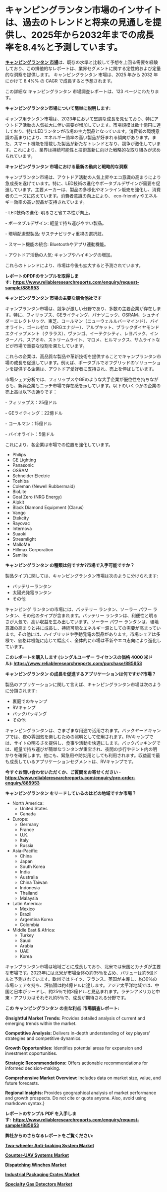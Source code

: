 <p><h1>キャンピングランタン市場のインサイトは、過去のトレンドと将来の見通しを提供し、2025年から2032年までの成長率を8.4%と予測しています。</h1></p><p data-sourcepos="1:1-1:157"><strong><a href="https://www.reliableresearchreports.com/camping-lanterns-r885953?utm_campaign=110&utm_medium=36&utm_source=Github&utm_content=ia&utm_term=12042025&utm_id=camping-lanterns">キャンピングランタン 市場</a></strong>は、既存の水準と比較して予想を上回る需要を経験しており、この排他的なレポートは、業界セグメントに関する定性的および定量的な洞察を提供します。 キャンピングランタン 市場は、2025 年から 2032 年にかけて 8.4%% の CAGR で成長すると予想されます。</p>
<p data-sourcepos="3:1-3:50">この詳細な キャンピングランタン 市場調査レポートは、123 ページにわたります。</p>
<p><strong>キャンピングランタン市場について簡単に説明します:</strong></p>
<p><p>キャンプ用ランタン市場は、2023年において堅調な成長を見せており、特にアウトドア活動の人気拡大に伴い需要が増加しています。市場規模は数十億円に達しており、特にLEDランタンが市場の主力製品となっています。消費者の環境意識の高まりにより、エネルギー効率の高い製品が好まれる傾向があります。また、スマート機能を搭載した製品が新たなトレンドとなり、競争が激化しています。これにより、業界は持続可能性と技術革新に向けた戦略的な取り組みが求められています。</p></p>
<p><strong>キャンピングランタン 市場における最新の動向と戦略的な洞察</strong></p>
<p><p>キャンプランタン市場は、アウトドア活動の人気上昇やエコ意識の高まりにより急成長を遂げています。特に、LED技術の進化やポータブルデザインが需要を促進しています。主要メーカーは、製品の多様化やオンライン販売を強化し、消費者のニーズに応えています。消費者意識の向上により、 eco-friendly やエネルギー効率の高い製品が支持されています。</p><p>- LED技術の進化: 明るさと省エネ性が向上。</p><p>- ポータブルデザイン: 軽量で持ち運びやすい製品。</p><p>- 環境配慮型製品: サステナビリティ重視の選択肢。</p><p>- スマート機能の統合: Bluetoothやアプリ連動機能。</p><p>- アウトドア活動の人気: キャンプやハイキングの増加。 </p><p>これらのトレンドにより、市場は今後も拡大すると予測されています。</p></p>
<p><strong>レポートのPDFのサンプルを取得します</strong><strong>:&nbsp;&nbsp;<a href="https://www.reliableresearchreports.com/enquiry/request-sample/885953?utm_campaign=110&utm_medium=36&utm_source=Github&utm_content=ia&utm_term=12042025&utm_id=camping-lanterns">https://www.reliableresearchreports.com/enquiry/request-sample/885953</a></strong></p>
<p><strong>キャンピングランタン 市場の主要な競合他社です</strong></p>
<p><p>キャンプランタン市場は、競争が激しい分野であり、多数の主要企業が存在します。特に、フィリップス、GEライティング、パナソニック、OSRAM、シュナイダーエレクトリック、東芝、コールマン（ニューウェルルバーマインド）、バイオライト、ゴールゼロ（NRGエナジー）、アルプキット、ブラックダイヤモンドエクイップメント（クララス）、ヴァンゴ、イーテクシティ、レヨバック、インターノバ、スアオキ、ストリームライト、マロメ、ヒルマックス、サムライトなどが市場で重要な役割を果たしています。</p><p>これらの企業は、高品質な製品や革新技術を提供することでキャンプランタン市場の成長を促進しています。例えば、ポータブルでオフグリッドのソリューションを提供する企業は、アウトドア愛好者に支持され、売上を伸ばしています。</p><p>市場シェア分析では、フィリップスやGEのような大手企業が優位性を持ちながらも、新興企業もニッチ市場で存在感を示しています。以下のいくつかの企業の売上高は以下の通りです：</p><p>- フィリップス：25億ドル</p><p>- GEライティング：22億ドル</p><p>- コールマン：15億ドル</p><p>- バイオライト：5億ドル</p><p>これにより、各企業は市場での位置を強化しています。</p></p>
<p><ul><li>Philips</li><li>GE Lighting</li><li>Panasonic</li><li>OSRAM</li><li>Schneider Electric</li><li>Toshiba</li><li>Coleman (Newell Rubbermaid)</li><li>BioLite</li><li>Goal Zero (NRG Energy)</li><li>Alpkit</li><li>Black Diamond Equipment (Clarus)</li><li>Vango</li><li>Etekcity</li><li>Rayovac</li><li>Internova</li><li>Suaoki</li><li>Streamlight</li><li>MalloMe</li><li>Hillmax Corporation</li><li>Samlite</li></ul></p>
<p><strong>キャンピングランタン の種類は何ですか?市場で入手可能ですか？</strong></p>
<p>製品タイプに関しては、キャンピングランタン市場は次のように分けられます:</p>
<p><ul><li>バッテリーランタン</li><li>太陽光発電ランタン</li><li>その他</li></ul></p>
<p><p>キャンピング ランタンの市場には、バッテリー ランタン、ソーラー パワー ランタン、その他のタイプが含まれます。バッテリー ランタンは、利便性と明るさが人気で、高い収益を生み出しています。ソーラー パワー ランタンは、環境意識の高まりと共に成長し、持続可能なエネルギー源としての需要が高まっています。その他には、ハイブリッドや手動発電の製品があります。市場シェアは多様で、価格は機能に応じて幅広く、全体的に市場は革新やエコ志向により進化しています。</p></p>
<p><strong>このレポートを購入します (シングルユーザー ライセンスの価格 4000 米ドル):&nbsp;<a href="https://www.reliableresearchreports.com/purchase/885953?utm_campaign=110&utm_medium=36&utm_source=Github&utm_content=ia&utm_term=12042025&utm_id=camping-lanterns">https://www.reliableresearchreports.com/purchase/885953</a></strong></p>
<p><strong>キャンピングランタン の成長を促進するアプリケーションは何ですか?市場？</strong></p>
<p>製品のアプリケーションに関して言えば、キャンピングランタン市場は次のように分類されます:</p>
<p><ul><li>裏庭でのキャンプ</li><li>RVキャンプ</li><li>バックパッキング</li><li>その他</li></ul></p>
<p><p>キャンピングランタンは、さまざまな用途で活用されます。バックヤードキャンプでは、夜の雰囲気を楽しむための照明として使用されます。RVキャンプでは、サイトの明るさを提供し、食事や活動を快適にします。バックパッキングでは、軽量で持ち運びが簡単なランタンが重宝され、夜間の歩行やテント内の明かりを確保します。他にも、緊急用や防災用としても利用されます。収益面で最も成長しているアプリケーションセグメントは、RVキャンプです。</p></p>
<p><strong>今すぐお問い合わせいただくか、ご質問をお寄せください</strong><strong>&nbsp;</strong>-<strong><a href="https://www.reliableresearchreports.com/enquiry/pre-order-enquiry/885953?utm_campaign=110&utm_medium=36&utm_source=Github&utm_content=ia&utm_term=12042025&utm_id=camping-lanterns">https://www.reliableresearchreports.com/enquiry/pre-order-enquiry/885953</a></strong></p>
<p><strong>キャンピングランタン をリードしているのはどの地域ですか市場？</strong></p>
<p><ul>
    <li>
        North America:
        <ul>
            <li>United States</li>
            <li>Canada</li>
        </ul>
    </li>
    <li>
        Europe:
        <ul>
            <li>Germany</li>
            <li>France</li>
            <li>U.K.</li>
            <li>Italy</li>
            <li>Russia</li>
        </ul>
    </li>
    <li>
        Asia-Pacific:
        <ul>
            <li>China</li>
            <li>Japan</li>
            <li>South Korea</li>
            <li>India</li>
            <li>Australia</li>
            <li>China Taiwan</li>
            <li>Indonesia</li>
            <li>Thailand</li>
            <li>Malaysia</li>
        </ul>
    </li>
    <li>
        Latin America:
        <ul>
            <li>Mexico</li>
            <li>Brazil</li>
            <li>Argentina Korea</li>
            <li>Colombia</li>
        </ul>
    </li>
    <li>
        Middle East & Africa:
        <ul>
            <li>Turkey</li>
            <li>Saudi</li>
            <li>Arabia</li>
            <li>UAE</li>
            <li>Korea</li>
        </ul>
    </li>
    </ul></p>
<p><p>キャンプランタン市場は地域ごとに成長しており、北米では米国とカナダが主要な市場です。2023年には北米が市場全体の約35％を占め、バリューは約5億ドルと予測されています。欧州ではドイツ、フランス、英国が主導し、約30％の市場シェアを持ち、評価額は約4億ドルに達します。アジア太平洋地域では、中国と日本がリードし、約25％で約3億ドルと見込まれます。ラテンアメリカと中東・アフリカはそれぞれ約5％で、成長が期待される分野です。</p></p>
<p><strong>この キャンピングランタン の主な利点&nbsp; 市場調査レポート:</strong></p>
<p><strong>{Insightful Market Trends:</strong> Provides detailed analysis of current and emerging trends within the market.</p>
<p><strong>Competitive Analysis:</strong> Delivers in-depth understanding of key players' strategies and competitive dynamics.</p>
<p><strong>Growth Opportunities:</strong> Identifies potential areas for expansion and investment opportunities.</p>
<p><strong>Strategic Recommendations:</strong> Offers actionable recommendations for informed decision-making.</p>
<p><strong>Comprehensive Market Overview: </strong>Includes data on market size, value, and future forecasts.</p>
<p><strong>Regional Insights: </strong>Provides geographical analysis of market performance and growth prospects. Do not cite or quote anyone. Also, avoid using markdown syntax.}</p>
<p><strong>レポートのサンプル PDF を入手します:&nbsp;</strong><strong>&nbsp;<a href="https://www.reliableresearchreports.com/enquiry/request-sample/885953?utm_campaign=110&utm_medium=36&utm_source=Github&utm_content=ia&utm_term=12042025&utm_id=camping-lanterns">https://www.reliableresearchreports.com/enquiry/request-sample/885953</a></strong></p>
<p></p>
<p></p>
<p></p>
<p></p>
<p><strong>弊社からのさらなるレポートをご覧ください:</strong></p>
<p><strong><p><a href="https://github.com/shimweummul/Market-Research-Report-List-1/blob/main/two-wheeler-anti-braking-system-market.md?utm_campaign=110&utm_medium=36&utm_source=Github&utm_content=ia&utm_term=12042025&utm_id=camping-lanterns">Two-wheeler Anti-braking System Market</a></p><p><a href="https://github.com/heinslakey2x/Market-Research-Report-List-1/blob/main/counter-uav-systems-market.md?utm_campaign=110&utm_medium=36&utm_source=Github&utm_content=ia&utm_term=12042025&utm_id=camping-lanterns">Counter-UAV Systems Market</a></p><p><a href="https://github.com/sternymkere4/Market-Research-Report-List-1/blob/main/dispatching-winches-market.md?utm_campaign=110&utm_medium=36&utm_source=Github&utm_content=ia&utm_term=12042025&utm_id=camping-lanterns">Dispatching Winches Market</a></p><p><a href="https://github.com/bauldlimle6h/Market-Research-Report-List-1/blob/main/industrial-packaging-crates-market.md?utm_campaign=110&utm_medium=36&utm_source=Github&utm_content=ia&utm_term=12042025&utm_id=camping-lanterns">Industrial Packaging Crates Market</a></p><p><a href="https://github.com/buseknoden2b/Market-Research-Report-List-1/blob/main/specialty-gas-detectors-market.md?utm_campaign=110&utm_medium=36&utm_source=Github&utm_content=ia&utm_term=12042025&utm_id=camping-lanterns">Specialty Gas Detectors Market</a></p></strong></p>